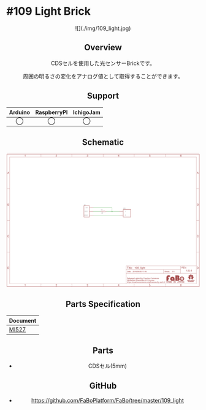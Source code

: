 # #109 Light Brick

<center>![](./img/109_light.jpg)
<!--COLORME-->

## Overview
CDSセルを使用した光センサーBrickです。

周囲の明るさの変化をアナログ値として取得することができます。

## Support
|Arduino|RaspberryPI|IchigoJam|
|:--:|:--:|:--:|
|◯|◯|◯|

## Schematic
![](./img/109_light_sch.png)


## Parts Specification
| Document |
|:--|
| [MI527](http://akizukidenshi.com/catalog/g/gI-00110/) |



## Parts
- CDSセル(5mm)

## GitHub
- https://github.com/FaBoPlatform/FaBo/tree/master/109_light
